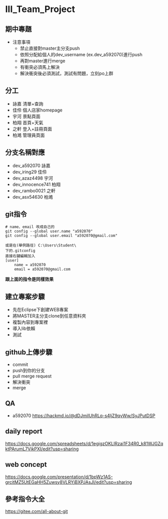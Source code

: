 # III_Team_Project

## 期中專題

- 注意事項
  - 禁止直接對master主分支push
  - 依照分配給個人的dev_username (ex.dev_a592070)進行push
  - 再對master進行merge
  - 有衝突必須馬上解決
  - 解決衝突後必須測試，測試有問題，立刻po上群
  
## 分工
- 詠嘉 清單+查詢
- 佳伶 個人店家homepage
- 宇河 景點頁面
- 柏翔 首頁+天氣
- 之軒 登入+註冊頁面
- 柏澔 管理員頁面
  


## 分支名稱對應
- dev_a592070 詠嘉
- dev_iring29 佳伶
- dev_azaz4498 宇河
- dev_innocence741 柏翔
- dev_rambo0021 之軒
- dev_asx54630 柏澔


## git指令
```
# name、email 改成自己的
git config --global user.name "a592070"
git config --global user.email "a592070@gmail.com"
```

```
或是在(舉例路徑) C:\Users\Student\
下的.gitconfig
直接右鍵編輯加入
[user]
	name = a592070
	email = a592070@gmail.com
```
**跟上面的指令是同樣效果**


## 建立專案步驟
- 先在Eclipse下創建WEB專案
- 將MASTER主分支clone到任意資料夾
- 複製內容到專案裡
- 導入lib依賴
- 測試

## github上傳步驟
- commit
- push到你的分支
- pull merge request
- 解決衝突
- merge

## QA
- a592070 https://hackmd.io/@dDJmilUhRLq-s4ljZ9qvWw/SyJPutDSP


## daily report 
https://docs.google.com/spreadsheets/d/1egigzOKLIRzai1F34R0_k81WJGZqktPArumL7VikPXI/edit?usp=sharing

## web concept
https://docs.google.com/presentation/d/1bpWz1AS-grcitMZ5UtEGaHH5Zuwsy8VLRYjBXPJAsJI/edit?usp=sharing

## 參考指令大全
https://gitee.com/all-about-git
